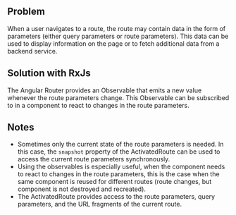 ## Problem
When a user navigates to a route, the route may contain data in the form of parameters (either query parameters or route parameters). 
This data can be used to display information on the page or to fetch additional data from a backend service.


## Solution with RxJs
The Angular Router provides an Observable that emits a new value whenever the route parameters change.
This Observable can be subscribed to in a component to react to changes in the route parameters.


## Notes
- Sometimes only the current state of the route parameters is needed. In this case, the `snapshot` property of the ActivatedRoute can be used to access the current route parameters synchronously.
- Using the observables is especially useful, when the component needs to react to changes in the route parameters, this is the case when the same component is reused for different routes (route changes, but component is not destroyed and recreated).
- The ActivatedRoute provides access to the route parameters, query parameters, and the URL fragments of the current route.
